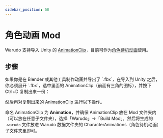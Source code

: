 ```yaml
---
sidebar_position: 50
---
```


# 角色动画 Mod

Warudo 支持导入 Unity 的 [AnimationClip](https://docs.unity3d.com/ScriptReference/AnimationClip.html)，目前可作为[角色待机动画](https://tira.gitbook.io/warudo/assets/character)使用。

## 步骤

<div className="hint hint-info">
如果你是在 Blender 或其他工具制作动画并导出了 `.fbx`，在导入到 Unity 之后，你必须展开 `.fbx`，选中里面的 AnimationClip（前面有三角的图标），并按下 Ctrl+D 复制出来一份：

<img src="https://user-images.githubusercontent.com/3406505/181229570-b0a1e527-10e2-4833-88e2-16e3fff92beb.png" alt="" data-size="original" />

然后再对复制出来的 AnimationClip 进行以下操作。
</div>

命名 AnimationClip 为 **Animation**，并确保 AnimationClip 放在 Mod 文件夹内（可以放在任意子文件夹），选择「Warudo」->「Build Mod」，然后将生成的 `.warudo` 文件放进 Warudo 数据文件夹的 CharacterAnimations（角色待机动画）子文件夹里即可。
